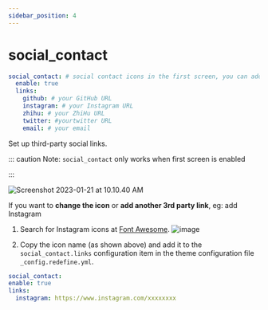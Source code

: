 ```yaml
---
sidebar_position: 4
---
```


# social_contact

````yaml
social_contact: # social contact icons in the first screen, you can add more by using fontawesome icon names
  enable: true
  links:
    github: # your GitHub URL
    instagram: # your Instagram URL
    zhihu: # your ZhiHu URL
    twitter: #yourtwitter URL
    email: # your email
````

Set up third-party social links.

::: caution
Note: `social_contact` only works when first screen is enabled

:::

![Screenshot 2023-01-21 at 10.10.40 AM](https://evan.beee.top/img/2023/01/21/7376eef66aedb073b81dd40d5095e599.png)

If you want to **change the icon** or **add another 3rd party link**, eg: add Instagram

1. Search for Instagram icons at [Font Awesome](https://fontawesome.com/icons?d=gallery&s=solid&m=free).
   ![image](https://evan.beee.top/img/image.7phjq0rmu7k.png)

1. Copy the icon name (as shown above) and add it to the `social_contact.links` configuration item in the theme configuration file `_config.redefine.yml`.

````yaml
social_contact:
enable: true
links:
  instagram: https://www.instagram.com/xxxxxxxx
````

